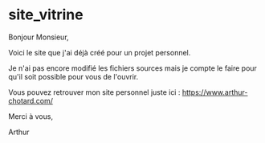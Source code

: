 # site_vitrine

Bonjour Monsieur, 

Voici le site que j'ai déjà créé pour un projet personnel.

Je n'ai pas encore modifié les fichiers sources mais je compte le faire pour qu'il soit possible pour vous de l'ouvrir. 

Vous pouvez retrouver mon site personnel juste ici : https://www.arthur-chotard.com/ 

Merci à vous, 

Arthur
